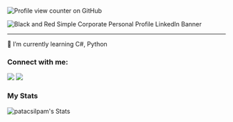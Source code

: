 ![Profile view counter on GitHub](https://komarev.com/ghpvc/?username=patacsilpam)

![Black and Red Simple Corporate Personal Profile LinkedIn Banner](https://github.com/user-attachments/assets/6ac9fe2c-962e-43fe-9ee1-b7fbbcc9ca98)
<hr/>
🌱 I’m currently learning C#, Python 
<br/>
<h3>Connect with me:</h3>
<div>
  <img src="https://img.shields.io/badge/LinkedIn-0077B5?style=for-the-badge&logo=linkedin&logoColor=white"/> 
  <img src="https://img.shields.io/badge/UpWork-6FDA44?style=for-the-badge&logo=Upwork&logoColor=white"/>
</div>

<h3>My Stats</h3>

![patacsilpam's Stats](https://github-readme-stats.vercel.app/api?username=patacsilpam&theme=midnight-purple&show_icons=true&hide_border=true&count_private=true)


<!--<div id="badges">

<h3>My Most Used Language</h3>

![pampatacsil's Top Languages](https://github-readme-stats.vercel.app/api/top-langs/?username=pampatacsil&theme=midnight-purple&show_icons=true&hide_border=true&layout=compact)
  <div>
    <h3>Languages that I am learning:)</h3>
    <img src="https://github.com/devicons/devicon/blob/master/ic![Black and Red Simple Corporate Personal Profile LinkedIn Banner](https://github.com/user-attachments/assets/a2bebe5a-10c0-465e-9989-05aa7d349b4f)
ons/java/java-original-wordmark.svg" title="Java" alt="Java" width="50" height="50"/>&nbsp;
     <img src="https://github.com/devicons/devicon/blob/master/icons/kotlin/kotlin-original.svg" title="Kotlin"  alt="Kotlin" width="50" height="50"/>&nbsp;
    <img src="https://github.com/devicons/devicon/blob/master/icons/javascript/javascript-original.svg" title="JavaScript" alt="JavaScript" width="50" height="50"/>&nbsp;
     <img src="https://github.com/devicons/devicon/blob/master/icons/typescript/typescript-original.svg" title="TypeScript"  alt="TypeScript" width="50" height="50"/>&nbsp;
    <img src="https://github.com/devicons/devicon/blob/master/icons/php/php-original.svg" title="PHP"  alt="PHP" width="50" height="50"/>&nbsp;
</div>
</div>
<br>-->





<!--
**patacsilpam/patacsilpam** is a ✨ _special_ ✨ repository because its `README.md` (this file) appears on your GitHub profile.

Here are some ideas to get you started:

- 🔭 I’m currently working on ...
- 🌱 I’m currently learning ...
- 👯 I’m looking to collaborate on ...
- 🤔 I’m looking for help with ...
- 💬 Ask me about ...
- 📫 How to reach me: ...
- 😄 Pronouns: ...
- ⚡ Fun fact: ...
-->
